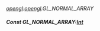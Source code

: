 _[opengl](../../modules/opengl/opengl-module.md):[opengl](../../modules/opengl/opengl-module.md).GL\_NORMAL\_ARRAY_
##### Const GL\_NORMAL\_ARRAY:[Int](../../modules/wonkey/wonkey-types-int.md)
